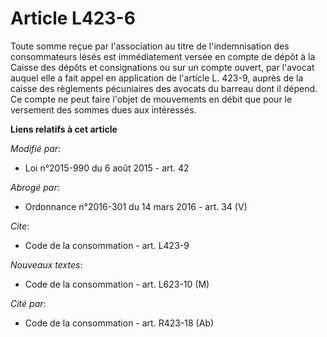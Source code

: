 # Article L423-6

Toute somme reçue par l'association au titre de l'indemnisation des consommateurs lésés est immédiatement versée en compte de
dépôt à la Caisse des dépôts et consignations ou sur un compte ouvert, par l'avocat auquel elle a fait appel en application
de l'article L. 423-9, auprès de la caisse des règlements pécuniaires des avocats du barreau dont il dépend. Ce compte ne
peut faire l'objet de mouvements en débit que pour le versement des sommes dues aux intéressés.

**Liens relatifs à cet article**

_Modifié par_:

  - Loi n°2015-990 du 6 août 2015 - art. 42

_Abrogé par_:

  - Ordonnance n°2016-301 du 14 mars 2016 - art. 34 (V)

_Cite_:

  - Code de la consommation - art. L423-9

_Nouveaux textes_:

  - Code de la consommation - art. L623-10 (M)

_Cité par_:

  - Code de la consommation - art. R423-18 (Ab)
